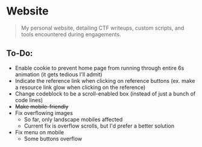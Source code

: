 # Website
> My personal website, detailing CTF writeups, custom scripts, and tools encountered during engagements.

## To-Do:
- Enable cookie to prevent home page from running through entire 6s animation (it gets tedious I'll admit)
- Indicate the reference link when clicking on reference buttons (ex. make a resource link glow when clicking on the reference)
- Change codeblock to be a scroll-enabled box (instead of just a bunch of code lines)
- ~~Make mobile-friendly~~
- Fix overflowing images
	- So far, only landscape mobiles affected
	- Current fix is overflow scrolls, but I'd prefer a better solution
- Fix menu on mobile
	- Some buttons overflow
